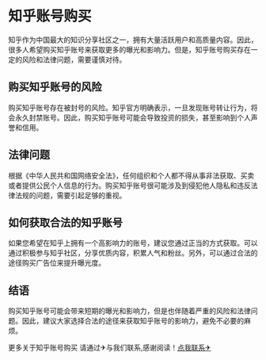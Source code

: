 # 知乎账号购买

知乎作为中国最大的知识分享社区之一，拥有大量活跃用户和高质量内容。因此，很多人希望购买知乎账号来获取更多的曝光和影响力。但是，知乎账号购买存在一定的风险和法律问题，需要谨慎对待。

## 购买知乎账号的风险

购买知乎账号存在被封号的风险。知乎官方明确表示，一旦发现账号转让行为，将会永久封禁账号。因此，购买知乎账号可能会导致投资的损失，甚至影响到个人声誉和信用。

## 法律问题

根据《中华人民共和国网络安全法》，任何组织和个人都不得从事非法获取、买卖或者提供公民个人信息的行为。购买知乎账号很可能涉及到侵犯他人隐私和违反法律法规的问题，需要引起足够的重视。

## 如何获取合法的知乎账号

如果您希望在知乎上拥有一个高影响力的账号，建议您通过正当的方式获取。可以通过积极参与知乎社区，分享优质内容，积累人气和粉丝。另外，可以通过合法的途径购买广告位来提升曝光度。

## 结语

购买知乎账号可能会带来短期的曝光和影响力，但是也伴随着严重的风险和法律问题。因此，建议大家选择合法的途径来获取知乎账号的影响力，避免不必要的麻烦。

更多关于知乎账号购买 请通过✈与我们联系,感谢阅读！[点我联系✈](https://doc.G208.com)